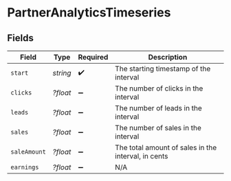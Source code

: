 # PartnerAnalyticsTimeseries


## Fields

| Field                                               | Type                                                | Required                                            | Description                                         |
| --------------------------------------------------- | --------------------------------------------------- | --------------------------------------------------- | --------------------------------------------------- |
| `start`                                             | *string*                                            | :heavy_check_mark:                                  | The starting timestamp of the interval              |
| `clicks`                                            | *?float*                                            | :heavy_minus_sign:                                  | The number of clicks in the interval                |
| `leads`                                             | *?float*                                            | :heavy_minus_sign:                                  | The number of leads in the interval                 |
| `sales`                                             | *?float*                                            | :heavy_minus_sign:                                  | The number of sales in the interval                 |
| `saleAmount`                                        | *?float*                                            | :heavy_minus_sign:                                  | The total amount of sales in the interval, in cents |
| `earnings`                                          | *?float*                                            | :heavy_minus_sign:                                  | N/A                                                 |